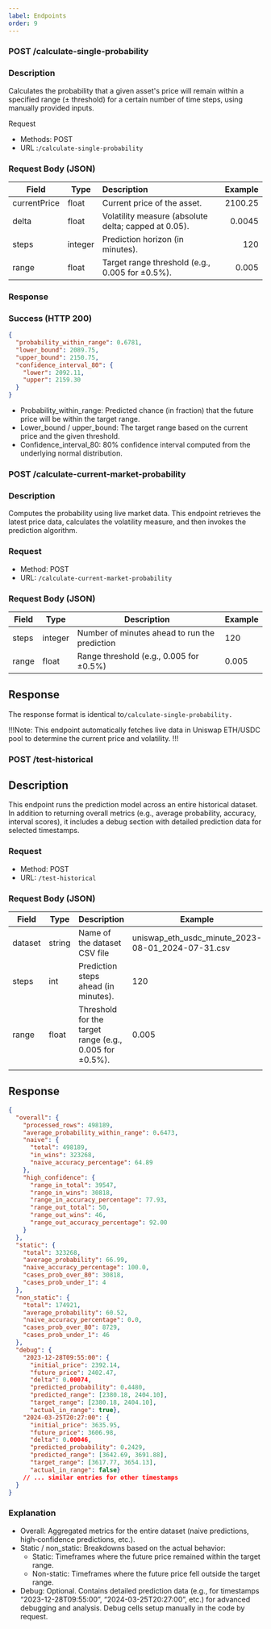 ```yaml
---
label: Endpoints
order: 9
---
```


### POST /calculate-single-probability

### Description

Calculates the probability that a given asset's price will remain within a specified range (± threshold) for a certain number of time steps, using manually provided inputs.

Request
* Methods: POST
* URL :```/calculate-single-probability```

### Request Body (JSON)

| Field         | Type    | Description                                      | Example   |
|---------------|---------|:-------------------------------------------------|----------:|
| currentPrice  | float   | Current price of the asset.                      | 2100.25   |
| delta         | float   | Volatility measure (absolute delta; capped at 0.05). | 0.0045    |
| steps         | integer | Prediction horizon (in minutes).                 | 120       |
| range         | float   | Target range threshold (e.g., 0.005 for ±0.5%).  | 0.005     |

### Response

### Success (HTTP 200)

```json
{
  "probability_within_range": 0.6781,
  "lower_bound": 2089.75,
  "upper_bound": 2150.75,
  "confidence_interval_80": {
    "lower": 2092.11,
    "upper": 2159.30
  }
}
```
* Probability_within_range: Predicted chance (in fraction) that the future price will be within the target range.
* Lower_bound / upper_bound: The target range based on the current price and the given threshold.
* Confidence_interval_80: 80% confidence interval computed from the underlying normal distribution.

### POST /calculate-current-market-probability

### Description

Computes the probability using live market data. This endpoint retrieves the latest price data, calculates the volatility measure, and then invokes the prediction algorithm.

### Request

* Method: POST
* URL: ```/calculate-current-market-probability```

### Request Body (JSON)

| Field | Type    | Description                                  | Example |
|-------|---------|----------------------------------------------|---------|
| steps | integer | Number of minutes ahead to run the prediction | 120     |
| range | float   | Range threshold (e.g., 0.005 for ±0.5%)      | 0.005   |

## Response

The response format is identical to```/calculate-single-probability.```

!!!Note: This endpoint automatically fetches live data in Uniswap ETH/USDC pool to determine the current price and volatility.
!!!
### POST /test-historical

## Description

This endpoint runs the prediction model across an entire historical dataset. In addition to returning overall metrics (e.g., average probability, accuracy, interval scores), it includes a debug section with detailed prediction data for selected timestamps.

### Request
* Method: POST
* URL: ```/test-historical```

### Request Body (JSON)

| Field    | Type   | Description                                          | Example                                        |
|----------|--------|------------------------------------------------------|------------------------------------------------|
| dataset  | string | Name of the dataset CSV file                         | uniswap_eth_usdc_minute_2023-08-01_2024-07-31.csv |
| steps    | int    | Prediction steps ahead (in minutes).                 | 120                                            |
| range    | float  | Threshold for the target range (e.g., 0.005 for ±0.5%). | 0.005                                          |
|          |        |                                                      |                                                |

## Response

```json
{
  "overall": {
    "processed_rows": 498189,
    "average_probability_within_range": 0.6473,
    "naive": {
      "total": 498189,
      "in_wins": 323268,
      "naive_accuracy_percentage": 64.89
    },
    "high_confidence": {
      "range_in_total": 39547,
      "range_in_wins": 30818,
      "range_in_accuracy_percentage": 77.93,
      "range_out_total": 50,
      "range_out_wins": 46,
      "range_out_accuracy_percentage": 92.00
    }
  },
  "static": {
    "total": 323268,
    "average_probability": 66.99,
    "naive_accuracy_percentage": 100.0,
    "cases_prob_over_80": 30818,
    "cases_prob_under_1": 4
  },
  "non_static": {
    "total": 174921,
    "average_probability": 60.52,
    "naive_accuracy_percentage": 0.0,
    "cases_prob_over_80": 8729,
    "cases_prob_under_1": 46
  },
  "debug": {
    "2023-12-28T09:55:00": {
      "initial_price": 2392.14,
      "future_price": 2402.47,
      "delta": 0.00074,
      "predicted_probability": 0.4480,
      "predicted_range": [2380.18, 2404.10],
      "target_range": [2380.18, 2404.10],
      "actual_in_range": true},
    "2024-03-25T20:27:00": {
      "initial_price": 3635.95,
      "future_price": 3606.98,
      "delta": 0.00046,
      "predicted_probability": 0.2429,
      "predicted_range": [3642.69, 3691.88],
      "target_range": [3617.77, 3654.13],
      "actual_in_range": false}
    // ... similar entries for other timestamps
  }
}
```

### Explanation

* Overall: Aggregated metrics for the entire dataset (naive predictions, high‑confidence predictions, etc.).
* Static / non_static: Breakdowns based on the actual behavior:
  * Static: Timeframes where the future price remained within the target range.
  * Non-static: Timeframes where the future price fell outside the target range.
* Debug: Optional. Contains detailed prediction data (e.g., for timestamps “2023-12-28T09:55:00”, “2024-03-25T20:27:00”, etc.) for advanced debugging and analysis. Debug cells setup manually in the code by request.
